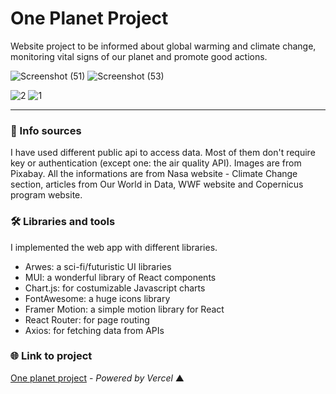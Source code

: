# One Planet Project
Website project to be informed about global warming and climate change, monitoring vital signs of our planet and promote good actions.

![Screenshot (51)](https://github.com/chiarabis/one-planet-project-web/assets/124071052/6020e4a0-2c0e-4966-9cbb-13ffc7b83a90)
![Screenshot (53)](https://github.com/chiarabis/one-planet-project-web/assets/124071052/088aaf83-0f8d-443d-b9fa-c2438e5cbe19)

![2](https://github.com/chiarabis/one-planet-project-web/assets/124071052/0f5ad4eb-eadd-4c3c-8a69-a05e9c4c0f0c)
![1](https://github.com/chiarabis/one-planet-project-web/assets/124071052/6baeeba4-d26d-41cc-aceb-f33cbe2b0331)

---

### 📑 Info sources
I have used different public api to access data. Most of them don't require key or authentication (except one: the air quality API). Images are from Pixabay. All the informations are from Nasa website - Climate Change section, articles from Our World in Data, WWF website and Copernicus program website.

### 🛠️ Libraries and tools
I implemented the web app with different libraries.
- Arwes: a sci-fi/futuristic UI libraries
- MUI: a wonderful library of React components
- Chart.js: for costumizable Javascript charts
- FontAwesome: a huge icons library
- Framer Motion: a simple motion library for React
- React Router: for page routing
- Axios: for fetching data from APIs

### 🌐 Link to project
[One planet project](https://one-planet-project-web.vercel.app/) - _Powered by Vercel_ ▲
